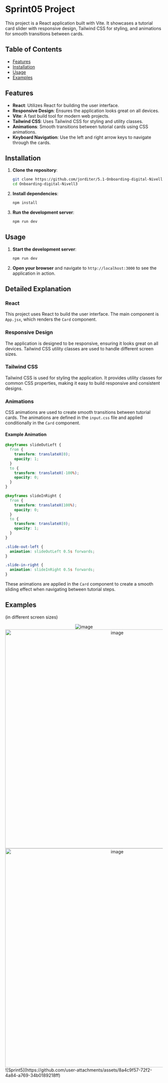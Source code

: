 # Sprint05 Project

This project is a React application built with Vite. It showcases a tutorial card slider with responsive design, Tailwind CSS for styling, and animations for smooth transitions between cards.

## Table of Contents

- [Features](#features)
- [Installation](#installation)
- [Usage](#usage)
- [Examples](#examples)

## Features

- **React**: Utilizes React for building the user interface.
- **Responsive Design**: Ensures the application looks great on all devices.
- **Vite**: A fast build tool for modern web projects.
- **Tailwind CSS**: Uses Tailwind CSS for styling and utility classes.
- **Animations**: Smooth transitions between tutorial cards using CSS animations.
- **Keyboard Navigation**: Use the left and right arrow keys to navigate through the cards.

## Installation

1. **Clone the repository**:
   ```sh
   git clone https://github.com/jorditer/5.1-Onboarding-digital-Nivell3.git
   cd Onboarding-digital-Nivell3
   ```

2. **Install dependencies**:
   ```sh
   npm install
   ```

3. **Run the development server**:
   ```sh
   npm run dev
   ```

## Usage

1. **Start the development server**:
   ```sh
   npm run dev
   ```

2. **Open your browser** and navigate to `http://localhost:3000` to see the application in action.

## Detailed Explanation

### React

This project uses React to build the user interface. The main component is `App.jsx`, which renders the `Card` component.

### Responsive Design

The application is designed to be responsive, ensuring it looks great on all devices. Tailwind CSS utility classes are used to handle different screen sizes.

### Tailwind CSS
Tailwind CSS is used for styling the application. It provides utility classes for common CSS properties, making it easy to build responsive and consistent designs.

### Animations

CSS animations are used to create smooth transitions between tutorial cards. The animations are defined in the `input.css` file and applied conditionally in the `Card` component.

#### Example Animation

```css
@keyframes slideOutLeft {
  from {
    transform: translateX(0);
    opacity: 1;
  }
  to {
    transform: translateX(-100%);
    opacity: 0;
  }
}

@keyframes slideInRight {
  from {
    transform: translateX(100%);
    opacity: 0;
  }
  to {
    transform: translateX(0);
    opacity: 1;
  }
}

.slide-out-left {
  animation: slideOutLeft 0.5s forwards;
}

.slide-in-right {
  animation: slideInRight 0.5s forwards;
}
```

These animations are applied in the `Card` component to create a smooth sliding effect when navigating between tutorial steps.

## Examples

(in different screen sizes)

<div align="center">
  <img src="https://github.com/user-attachments/assets/d5c12931-e8cd-416f-9847-32b013cc52b3" height="" alt="image">
  <img src="https://github.com/user-attachments/assets/93c04927-0c96-4a74-a05b-048899d0d692" height="700px" alt="image">
  <img src="https://github.com/user-attachments/assets/84125141-2a6a-4a7d-9032-a47c798fd895" height="700px" alt="image">
</div>
![Sprint5](https://github.com/user-attachments/assets/8a4c9f57-72f2-4a84-a769-34b0189218ff)

